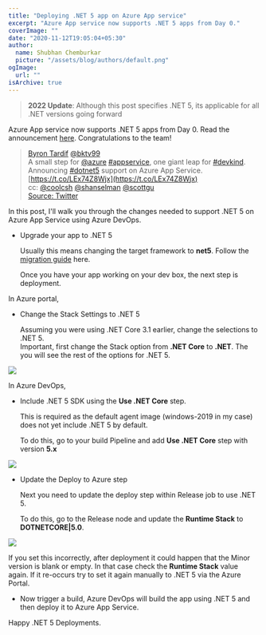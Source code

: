 ```yaml
---
title: "Deploying .NET 5 app on Azure App service"
excerpt: "Azure App service now supports .NET 5 apps from Day 0."
coverImage: ""
date: "2020-11-12T19:05:04+05:30"
author:
  name: Shubhan Chemburkar
  picture: "/assets/blog/authors/default.png"
ogImage:
  url: ""
isArchive: true
---
```


> **2022 Update**: Although this post specifies .NET 5, its applicable for all .NET versions going forward


Azure App service now supports .NET 5 apps from Day 0. Read the announcement [here](https://azure.github.io/AppService/2020/11/10/Dot-Net-5-on-App-Service.html). Congratulations to the team!

> [Byron Tardif](https://twitter.com/bktv99?ref_src=twsrc%5Etfw%7Ctwcamp%5Etweetembed%7Ctwterm%5E1326199345952161792%7Ctwgr%5Eshare_3&ref_url=https%3A%2F%2Fpublish.twitter.com%2F%3Fquery%3Dhttps3A2F2Ftwitter.com2Fbktv992Fstatus2F1326199345952161792widget%3DTweet) [@bktv99](https://twitter.com/bktv99?ref_src=twsrc%5Etfw%7Ctwcamp%5Etweetembed%7Ctwterm%5E1326199345952161792%7Ctwgr%5Eshare_3&ref_url=https%3A%2F%2Fpublish.twitter.com%2F%3Fquery%3Dhttps3A2F2Ftwitter.com2Fbktv992Fstatus2F1326199345952161792widget%3DTweet)  
A small step for [@azure](https://twitter.com/Azure?ref_src=twsrc%5Etfw) [#appservice](https://twitter.com/hashtag/appservice?src=hash&ref_src=twsrc%5Etfw), one giant leap for [#devkind](https://twitter.com/hashtag/devkind?src=hash&ref_src=twsrc%5Etfw). Announcing [#dotnet5](https://twitter.com/hashtag/dotnet5?src=hash&ref_src=twsrc%5Etfw) support on Azure App Service. [https://t.co/LEx74Z8Wjx](https://t.co/LEx74Z8Wjx)  
cc: [@coolcsh](https://twitter.com/coolcsh?ref_src=twsrc%5Etfw) [@shanselman](https://twitter.com/shanselman?ref_src=twsrc%5Etfw) [@scottgu](https://twitter.com/scottgu?ref_src=twsrc%5Etfw)  
[Source: Twitter](https://twitter.com/bktv99/status/1326199683467735042?s=20)

In this post, I'll walk you through the changes needed to support .NET 5 on Azure App Service using Azure DevOps.

*   Upgrade your app to .NET 5  
      
    Usually this means changing the target framework to **net5**. Follow the [migration guide](https://docs.microsoft.com/en-us/aspnet/core/migration/31-to-50?view=aspnetcore-5.0&tabs=visual-studio-code#prerequisites) here.  
      
    Once you have your app working on your dev box, the next step is deployment.

In Azure portal,

*   Change the Stack Settings to .NET 5  
      
    Assuming you were using .NET Core 3.1 earlier, change the selections to .NET 5.  
    Important, first change the Stack option from **.NET Core** to **.NET**. The you will see the rest of the options for .NET 5.

[![](https://worldwidecode.files.wordpress.com/2020/11/image.png?w=899)](https://worldwidecode.files.wordpress.com/2020/11/image.png)

In Azure DevOps,

*   Include .NET 5 SDK using the **Use .NET Core** step.  
      
    This is required as the default agent image (windows-2019 in my case) does not yet include .NET 5 by default.  
      
    To do this, go to your build Pipeline and add **Use .NET Core** step with version **5.x**  
      
    

[![](https://worldwidecode.files.wordpress.com/2020/11/image-1.png?w=1024)](https://worldwidecode.files.wordpress.com/2020/11/image-1.png)

*   Update the Deploy to Azure step  
      
    Next you need to update the deploy step within Release job to use .NET 5.  
      
    To do this, go to the Release node and update the **Runtime Stack** to **DOTNETCORE|5.0**.  
      
    

[![](https://worldwidecode.files.wordpress.com/2020/11/image-5.png?w=1024)](https://worldwidecode.files.wordpress.com/2020/11/image-5.png)

If you set this incorrectly, after deployment it could happen that the Minor version is blank or empty. In that case check the **Runtime Stack** value again. If it re-occurs try to set it again manually to .NET 5 via the Azure Portal.

*   Now trigger a build, Azure DevOps will build the app using .NET 5 and then deploy it to Azure App Service.

Happy .NET 5 Deployments.
